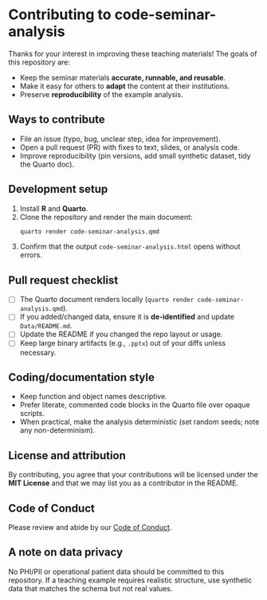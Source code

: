 # Contributing to code-seminar-analysis

Thanks for your interest in improving these teaching materials! The goals of this repository are:
- Keep the seminar materials **accurate, runnable, and reusable**.
- Make it easy for others to **adapt** the content at their institutions.
- Preserve **reproducibility** of the example analysis.

## Ways to contribute
- File an issue (typo, bug, unclear step, idea for improvement).
- Open a pull request (PR) with fixes to text, slides, or analysis code.
- Improve reproducibility (pin versions, add small synthetic dataset, tidy the Quarto doc).

## Development setup
1. Install **R** and **Quarto**.
2. Clone the repository and render the main document:
   ```bash
   quarto render code-seminar-analysis.qmd
   ```
3. Confirm that the output `code-seminar-analysis.html` opens without errors.

## Pull request checklist
- [ ] The Quarto document renders locally (`quarto render code-seminar-analysis.qmd`).
- [ ] If you added/changed data, ensure it is **de‑identified** and update `Data/README.md`.
- [ ] Update the README if you changed the repo layout or usage.
- [ ] Keep large binary artifacts (e.g., `.pptx`) out of your diffs unless necessary.

## Coding/documentation style
- Keep function and object names descriptive.
- Prefer literate, commented code blocks in the Quarto file over opaque scripts.
- When practical, make the analysis deterministic (set random seeds; note any non-determinism).

## License and attribution
By contributing, you agree that your contributions will be licensed under the **MIT License** and that we may list you as a contributor in the README.

## Code of Conduct
Please review and abide by our [Code of Conduct](./CODE_OF_CONDUCT.md).

## A note on data privacy
No PHI/PII or operational patient data should be committed to this repository. If a teaching example requires realistic structure, use synthetic data that matches the schema but not real values.
